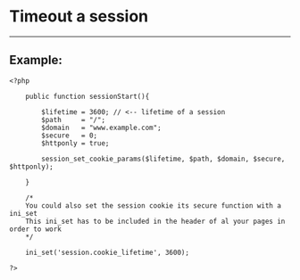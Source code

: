 # Timeout a session
-------

## Example:


    <?php

    	public function sessionStart(){

    		$lifetime = 3600; // <-- lifetime of a session
    		$path     = "/";
    		$domain   = "www.example.com";
    		$secure   = 0;
    		$httponly = true;

    		session_set_cookie_params($lifetime, $path, $domain, $secure, $httponly);

    	}

    	/*
    	You could also set the session cookie its secure function with a ini_set
    	This ini_set has to be included in the header of al your pages in order to work
    	*/

        ini_set('session.cookie_lifetime', 3600);

    ?>
